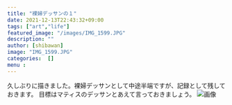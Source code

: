 ```yaml
---
title: "裸婦デッサンの１"
date: 2021-12-13T22:43:32+09:00
tags: ["art","life"]
featured_image: "/images/IMG_1599.JPG"
description: ""
author: [shibawan]
image: "IMG_1599.JPG"
categories:  []
menu :
---
```

久しぶりに描きました。裸婦デッサンとして中途半端ですが、記録として残しておきます。
目標はマティスのデッサンとあえて言っておきましょう。
![画像](/images/IMG_1599.JPG)
